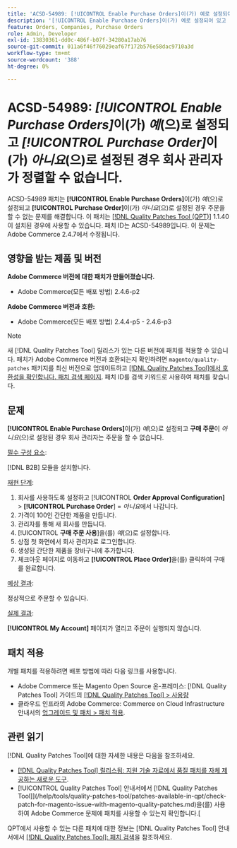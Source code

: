 ```yaml
---
title: 'ACSD-54989: [!UICONTROL Enable Purchase Orders]이(가) 예로 설정되어 있고 [!UICONTROL Purchase Order]이(가) 아니요로 설정되어 있는 경우 회사 관리자가 순서를 지정할 수 없습니다.'
description: '[!UICONTROL Enable Purchase Orders]이(가) 예로 설정되어 있고 [!UICONTROL Purchase Order]이(가) 아니요로 설정되어 있는 경우 회사 관리자가 주문을 할 수 없는 Adobe Commerce 문제를 해결하려면 ACSD-54989 패치를 적용합니다.'
feature: Orders, Companies, Purchase Orders
role: Admin, Developer
exl-id: 13830361-dd0c-486f-b07f-34280a17ab76
source-git-commit: 011a6f46f76029eaf67f172b576e58dac9710a3d
workflow-type: tm+mt
source-wordcount: '388'
ht-degree: 0%

---
```


# ACSD-54989: *[!UICONTROL Enable Purchase Orders]*&#x200B;이(가) *예*(으)로 설정되고 *[!UICONTROL Purchase Order]*&#x200B;이(가) *아니요*(으)로 설정된 경우 회사 관리자가 정렬할 수 없습니다.

ACSD-54989 패치는 **[!UICONTROL Enable Purchase Orders]**&#x200B;이(가) *예*(으)로 설정되고 **[!UICONTROL Purchase Order]**&#x200B;이(가) *아니요*(으)로 설정된 경우 주문을 할 수 없는 문제를 해결합니다. 이 패치는 [[!DNL Quality Patches Tool (QPT)]](https://experienceleague.adobe.com/en/docs/commerce-operations/tools/quality-patches-tool/quality-patches-tool-to-self-serve-quality-patches) 1.1.40이 설치된 경우에 사용할 수 있습니다. 패치 ID는 ACSD-54989입니다. 이 문제는 Adobe Commerce 2.4.7에서 수정됩니다.

## 영향을 받는 제품 및 버전

**Adobe Commerce 버전에 대한 패치가 만들어졌습니다.**

* Adobe Commerce(모든 배포 방법) 2.4.6-p2

**Adobe Commerce 버전과 호환:**

* Adobe Commerce(모든 배포 방법) 2.4.4-p5 - 2.4.6-p3

>[!NOTE]
>
>새 [!DNL Quality Patches Tool] 릴리스가 있는 다른 버전에 패치를 적용할 수 있습니다. 패치가 Adobe Commerce 버전과 호환되는지 확인하려면 `magento/quality-patches` 패키지를 최신 버전으로 업데이트하고 [[!DNL Quality Patches Tool]에서 호환성을 확인합니다. 패치 검색 페이지](https://experienceleague.adobe.com/tools/commerce-quality-patches/index.html). 패치 ID를 검색 키워드로 사용하여 패치를 찾습니다.

## 문제

**[!UICONTROL Enable Purchase Orders]**&#x200B;이(가) *예*(으)로 설정되고 **구매 주문**&#x200B;이 *아니요*(으)로 설정된 경우 회사 관리자는 주문을 할 수 없습니다.

<u>필수 구성 요소</u>:

[!DNL B2B] 모듈을 설치합니다.

<u>재현 단계</u>:

1. 회사를 사용하도록 설정하고 [!UICONTROL **Order Approval Configuration]** > **[!UICONTROL Purchase Order**] = *아니요*&#x200B;에서 나갑니다.
1. 가격이 100인 간단한 제품을 만듭니다.
1. 관리자를 통해 새 회사를 만듭니다.
1. [!UICONTROL **구매 주문 사용**]&#x200B;을(를) *예*(으)로 설정합니다.
1. 상점 첫 화면에서 회사 관리자로 로그인합니다.
1. 생성된 간단한 제품을 장바구니에 추가합니다.
1. 체크아웃 페이지로 이동하고 **[!UICONTROL Place Order]**&#x200B;을(를) 클릭하여 구매를 완료합니다.

<u>예상 결과</u>:

정상적으로 주문할 수 있습니다.

<u>실제 결과</u>:

**[!UICONTROL My Account]** 페이지가 열리고 주문이 실행되지 않습니다.

## 패치 적용

개별 패치를 적용하려면 배포 방법에 따라 다음 링크를 사용합니다.

* Adobe Commerce 또는 Magento Open Source 온-프레미스: [!DNL Quality Patches Tool] 가이드의 [[!DNL Quality Patches Tool] > 사용량](/help/tools/quality-patches-tool/usage.md)
* 클라우드 인프라의 Adobe Commerce: Commerce on Cloud Infrastructure 안내서의 [업그레이드 및 패치 > 패치 적용](https://experienceleague.adobe.com/docs/commerce-cloud-service/user-guide/develop/upgrade/apply-patches.html).

## 관련 읽기

[!DNL Quality Patches Tool]에 대한 자세한 내용은 다음을 참조하세요.

* [[!DNL Quality Patches Tool] 릴리스됨: 지원 기술 자료에서 품질 패치를 자체 제공하는 새로운 도구](https://experienceleague.adobe.com/en/docs/commerce-operations/tools/quality-patches-tool/quality-patches-tool-to-self-serve-quality-patches).
* [!UICONTROL Quality Patches Tool] 안내서에서  [!DNL Quality Patches Tool]](/help/tools/quality-patches-tool/patches-available-in-qpt/check-patch-for-magento-issue-with-magento-quality-patches.md)을(를) 사용하여 Adobe Commerce 문제에 패치를 사용할 수 있는지 확인합니다.[


QPT에서 사용할 수 있는 다른 패치에 대한 정보는 [!DNL Quality Patches Tool] 안내서에서 [[!DNL Quality Patches Tool]: 패치 검색](https://experienceleague.adobe.com/tools/commerce-quality-patches/index.html)을 참조하세요.
